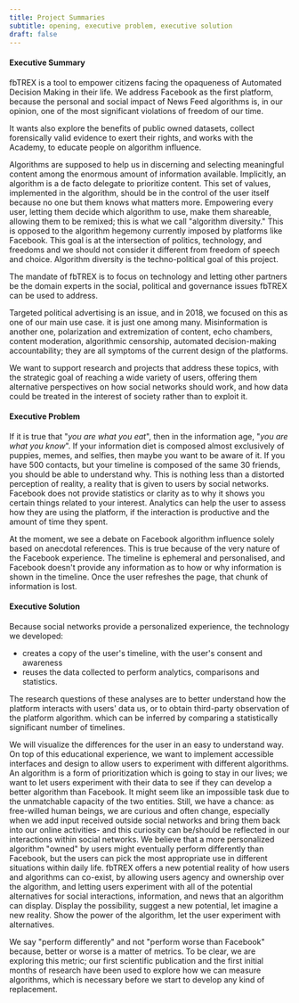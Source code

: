 ```yaml
---
title: Project Summaries
subtitle: opening, executive problem, executive solution
draft: false
---
```


#### Executive Summary
fbTREX is a tool to empower citizens facing the opaqueness of Automated Decision Making in their life. We address Facebook as the first platform, because the personal and social impact of News Feed algorithms is, in our opinion, one of the most significant violations of freedom of our time.

It wants also explore the benefits of public owned datasets, collect forensically valid evidence to exert their rights, and works with the Academy, to educate people on algorithm influence. 

Algorithms are supposed to help us in discerning and selecting meaningful content among the enormous amount of information available. Implicitly, an algorithm is a de facto delegate to prioritize content. This set of values, implemented in the algorithm, should be in the control of the user itself because no one but them knows what matters more. Empowering every user, letting them decide which algorithm to use, make them shareable, allowing them to be remixed; this is what we call "algorithm diversity." This is opposed to the algorithm hegemony currently imposed by platforms like Facebook. This goal is at the intersection of politics, technology, and freedoms and we should not consider it different from freedom of speech and choice. Algorithm diversity is the techno-political goal of this project.

The mandate of fbTREX is to focus on technology and letting other partners be the domain experts in the social, political and governance issues fbTREX can be used to address.

Targeted political advertising is an issue, and in 2018, we focused on this as one of our main use case. it is just one among many. Misinformation is another one, polarization and extremization of content, echo chambers, content moderation, algorithmic censorship, automated decision-making accountability; they are all symptoms of the current design of the platforms.

We want to support research and projects that address these topics, with the strategic goal of reaching a wide variety of users, offering them alternative perspectives on how social networks should work, and how data could be treated in the interest of  society rather than to exploit it.


#### Executive Problem
If it is true that "_you are what you eat_", then in the information age, "_you are what you know_". If your information diet is composed almost exclusively of puppies, memes, and selfies, then maybe you want to be aware of it. If you have 500 contacts, but your timeline is composed of the same 30 friends, you should be able to understand why. This is nothing less than a distorted perception of reality, a reality that is given to users by social networks. Facebook does not provide statistics or clarity as to why it shows you certain things related to your interest. Analytics can help the user to assess how they are using the platform, if the interaction is productive and the amount of time they spent.

At the moment, we see a debate on Facebook algorithm influence solely based on anecdotal references. This is true because of the very nature of the Facebook experience. The timeline is ephemeral and personalised, and Facebook doesn't provide any information as to how or why information is shown in the timeline. Once the user refreshes the page, that chunk of information is lost.

#### Executive Solution
Because social networks provide a personalized experience, the technology we developed:

  * creates a copy of the user's timeline, with the user's consent and awareness
  * reuses the data collected to perform analytics, comparisons and statistics. 

The research questions of these analyses are to better understand how the platform interacts with users' data us, or to obtain third-party observation of the platform algorithm. which can be inferred by comparing a statistically significant number of timelines.

We will visualize the differences for the user in an easy to understand way. On top of this educational  experience, we want to implement  accessible interfaces and design to allow users to experiment with different algorithms. An algorithm is a form of prioritization which is going to stay in our lives; we want to let users experiment with their data to see if they can develop a better algorithm than Facebook. It might seem like an impossible task due to the unmatchable capacity of the two entities. Still, we have a chance: as free-willed human beings, we are curious and often change, especially when we add input received outside social networks and bring them back into our online activities- and this curiosity can be/should be reflected in our interactions within social networks. We believe that a more personalized  algorithm "owned" by users might eventually perform differently than Facebook, but the users can pick the most appropriate use in different situations within  daily life. fbTREX offers a new potential reality of how users and algorithms can co-exist, by allowing users agency and ownership over the algorithm, and letting users experiment with all of the potential alternatives for social interactions, information, and news that an algorithm can display. Display the possibility, suggest a new potential, let imagine a new reality. Show the power of the algorithm, let the user experiment with alternatives.

We say "perform differently" and not "perform worse than Facebook" because, better or worse is a matter of metrics. To be clear, we are exploring this metric; our first scientific publication and the first initial months of research have been used to explore how we can measure algorithms, which is necessary before we  start to develop any kind of replacement.
